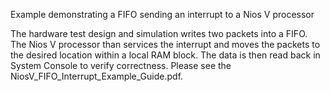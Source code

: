 Example demonstrating a FIFO sending an interrupt to a Nios V processor

The hardware test design and simulation writes two packets into a FIFO. The Nios V processor than services the interrupt and moves the 
packets to the desired location within a local RAM block. The data is then read back in System Console to verify correctness. Please 
see the NiosV_FIFO_Interrupt_Example_Guide.pdf.
